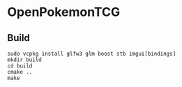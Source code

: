 # OpenPokemonTCG

## Build

```
sudo vcpkg install glfw3 glm boost stb imgui[bindings]
mkdir build
cd build
cmake ..
make
```

